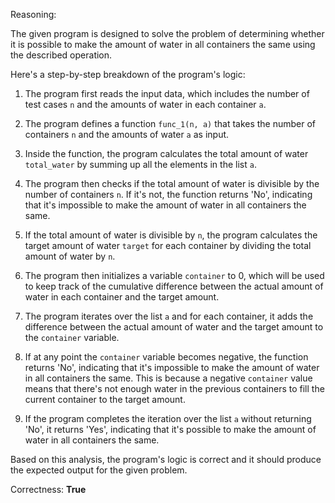 Reasoning:

The given program is designed to solve the problem of determining whether it is possible to make the amount of water in all containers the same using the described operation.

Here's a step-by-step breakdown of the program's logic:

1. The program first reads the input data, which includes the number of test cases `n` and the amounts of water in each container `a`.

2. The program defines a function `func_1(n, a)` that takes the number of containers `n` and the amounts of water `a` as input.

3. Inside the function, the program calculates the total amount of water `total_water` by summing up all the elements in the list `a`.

4. The program then checks if the total amount of water is divisible by the number of containers `n`. If it's not, the function returns 'No', indicating that it's impossible to make the amount of water in all containers the same.

5. If the total amount of water is divisible by `n`, the program calculates the target amount of water `target` for each container by dividing the total amount of water by `n`.

6. The program then initializes a variable `container` to 0, which will be used to keep track of the cumulative difference between the actual amount of water in each container and the target amount.

7. The program iterates over the list `a` and for each container, it adds the difference between the actual amount of water and the target amount to the `container` variable.

8. If at any point the `container` variable becomes negative, the function returns 'No', indicating that it's impossible to make the amount of water in all containers the same. This is because a negative `container` value means that there's not enough water in the previous containers to fill the current container to the target amount.

9. If the program completes the iteration over the list `a` without returning 'No', it returns 'Yes', indicating that it's possible to make the amount of water in all containers the same.

Based on this analysis, the program's logic is correct and it should produce the expected output for the given problem.

Correctness: **True**